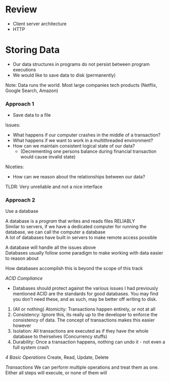 # Review
* Client server architecture
* HTTP

# Storing Data
* Our data structures in programs do not persist between program executions
* We would like to save data to disk (permanently)

Note: Data runs the world. Most large companies tech products (Netflix, Google Search, Amazon) 

### Approach 1
* Save data to a file

Issues: 
* What happens if our computer crashes in the middle of a transaction?
* What happens if we want to work in a multithreaded environment?
* How can we maintain consistent logical state of our data?
    * (Decrementing one persons balance during financial transaction would cause invalid state)

Niceties: 
* How can we reason about the relationships between our data? 

TLDR: Very unreliable and not a nice interface

### Approach 2
Use a database  

A database is a *program* that writes and reads files RELIABLY  
Similar to servers, if we have a dedicated computer for running the database, we can call the computer a database  
A lot of databases have built in servers to make remote access possible

A database will handle all the issues above  
Databases usually follow some paradigm to make working with data easier to reason about  

How databases accomplish this is beyond the scope of this track  

_ACID Compliance_
* Databases should protect against the various issues I had previously mentioned
ACID are the standards for good databases. You may find you don't need these, and as such, may be better off writing to disk.

1. (All or nothing) Atomicity: Transactions happen entirely, or not at all
2. Consistency: Ignore this, its really up to the developer to enforce the consistency of data. The concept of transactions makes this easier however
3. Isolation: All transactions are executed as if they have the whole database to theirselves (Concurrency stuffs)
4. Durability: Once a transaction happens, nothing can undo it - not even a full system crash

_4 Basic Operations_
Create, Read, Update, Delete

_Transactions_
We can perform multiple operations and treat them as one. 
Either all steps will execute, or none of them will
